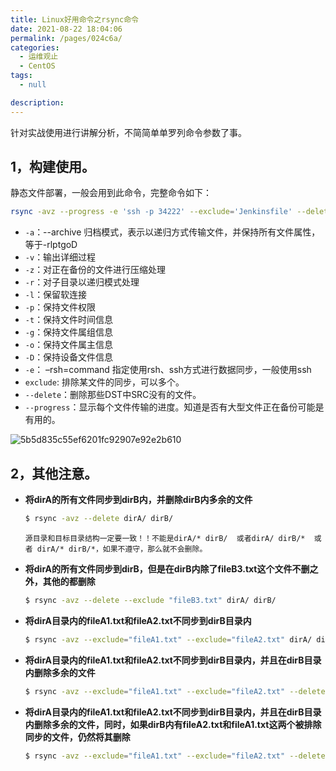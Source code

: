 ```yaml
---
title: Linux好用命令之rsync命令
date: 2021-08-22 18:04:06
permalink: /pages/024c6a/
categories: 
  - 运维观止
  - CentOS
tags: 
  - null

description: 
---
```


针对实战使用进行讲解分析，不简简单单罗列命令参数了事。

## 1，构建使用。

静态文件部署，一般会用到此命令，完整命令如下：

```bash
rsync -avz --progress -e 'ssh -p 34222' --exclude='Jenkinsfile' --delete ${WORKSPACE}/  root@192.168.0.1:/data/test/
```

- `-a`：--archive 归档模式，表示以递归方式传输文件，并保持所有文件属性，等于-rlptgoD
- `-v`：输出详细过程
- `-z`：对正在备份的文件进行压缩处理
- `-r`：对子目录以递归模式处理
- `-l`：保留软连接
- `-p`：保持文件权限
- `-t`：保持文件时间信息
- `-g`：保持文件属组信息
- `-o`：保持文件属主信息
- `-D`：保持设备文件信息
- `-e`： –rsh=command 指定使用rsh、ssh方式进行数据同步，一般使用ssh
- `exclude`: 排除某文件的同步，可以多个。
- `--delete`：删除那些DST中SRC没有的文件。
- `--progress`：显示每个文件传输的进度。知道是否有大型文件正在备份可能是有用的。

![5b5d835c55ef6201fc92907e92e2b610](http://t.eryajf.net/imgs/2021/09/e086da4217285fcf.jpg)

## 2，其他注意。

- **将dirA的所有文件同步到dirB内，并删除dirB内多余的文件**

  ```bash
  $ rsync -avz --delete dirA/ dirB/ 
  ```

  `源目录和目标目录结构一定要一致！！不能是dirA/* dirB/  或者dirA/ dirB/*  或者 dirA/* dirB/*，如果不遵守，那么就不会删除。`

- **将dirA的所有文件同步到dirB，但是在dirB内除了fileB3.txt这个文件不删之外，其他的都删除**

  ```bash
  $ rsync -avz --delete --exclude "fileB3.txt" dirA/ dirB/
  ```

- **将dirA目录内的fileA1.txt和fileA2.txt不同步到dirB目录内**

  ```bash
  $ rsync -avz --exclude="fileA1.txt" --exclude="fileA2.txt" dirA/ dirB/
  ```

- **将dirA目录内的fileA1.txt和fileA2.txt不同步到dirB目录内，并且在dirB目录内删除多余的文件**

  ```bash
  $ rsync -avz --exclude="fileA1.txt" --exclude="fileA2.txt" --delete dirA/ dirB/
  ```

- **将dirA目录内的fileA1.txt和fileA2.txt不同步到dirB目录内，并且在dirB目录内删除多余的文件，同时，如果dirB内有fileA2.txt和fileA1.txt这两个被排除同步的文件，仍然将其删除**

  ```bash
  $ rsync -avz --exclude="fileA1.txt" --exclude="fileA2.txt" --delete-excluded dirA/ dirB/
  ```

  